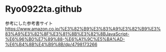 # Ryo0922ta.github
参考にした参考書サイト
https://www.amazon.co.jp/%E3%82%B9%E3%83%A9%E3%82%B9%E3%83%A9%E3%82%8F%E3%81%8B%E3%82%8BJavaScript-%E6%96%B0%E7%89%88-%E6%A1%9C%E5%BA%AD-%E6%B4%8B%E4%B9%8B/dp/4798173266
